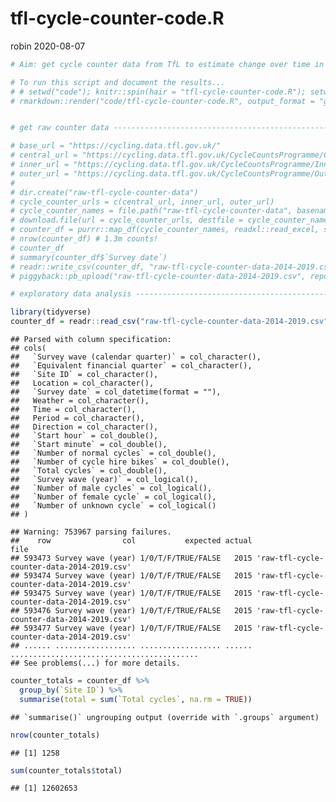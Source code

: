 tfl-cycle-counter-code.R
================
robin
2020-08-07

``` r
# Aim: get cycle counter data from TfL to estimate change over time in cycling

# To run this script and document the results...
# # setwd("code"); knitr::spin(hair = "tfl-cycle-counter-code.R"); setwd("..")
# rmarkdown::render("code/tfl-cycle-counter-code.R", output_format = "github_document", knit_root_dir = "..", output_dir = "code")


# get raw counter data ----------------------------------------------------

# base_url = "https://cycling.data.tfl.gov.uk/"
# central_url = "https://cycling.data.tfl.gov.uk/CycleCountsProgramme/Central%20London%20(area).xlsx"
# inner_url = "https://cycling.data.tfl.gov.uk/CycleCountsProgramme/Inner%20London%20(area).xlsx"
# outer_url = "https://cycling.data.tfl.gov.uk/CycleCountsProgramme/Outer%20London%20(area).xlsx"
#
# dir.create("raw-tfl-cycle-counter-data")
# cycle_counter_urls = c(central_url, inner_url, outer_url)
# cycle_counter_names = file.path("raw-tfl-cycle-counter-data", basename(cycle_counter_urls))
# download.file(url = cycle_counter_urls, destfile = cycle_counter_names)
# counter_df = purrr::map_df(cycle_counter_names, readxl::read_excel, sheet = 2)
# nrow(counter_df) # 1.3m counts!
# counter_df
# summary(counter_df$`Survey date`)
# readr::write_csv(counter_df, "raw-tfl-cycle-counter-data-2014-2019.csv")
# piggyback::pb_upload("raw-tfl-cycle-counter-data-2014-2019.csv", repo = "itsleeds/saferroadsmap") # 174 MB

# exploratory data analysis -----------------------------------------------

library(tidyverse)
counter_df = readr::read_csv("raw-tfl-cycle-counter-data-2014-2019.csv")
```

    ## Parsed with column specification:
    ## cols(
    ##   `Survey wave (calendar quarter)` = col_character(),
    ##   `Equivalent financial quarter` = col_character(),
    ##   `Site ID` = col_character(),
    ##   Location = col_character(),
    ##   `Survey date` = col_datetime(format = ""),
    ##   Weather = col_character(),
    ##   Time = col_character(),
    ##   Period = col_character(),
    ##   Direction = col_character(),
    ##   `Start hour` = col_double(),
    ##   `Start minute` = col_double(),
    ##   `Number of normal cycles` = col_double(),
    ##   `Number of cycle hire bikes` = col_double(),
    ##   `Total cycles` = col_double(),
    ##   `Survey wave (year)` = col_logical(),
    ##   `Number of male cycles` = col_logical(),
    ##   `Number of female cycle` = col_logical(),
    ##   `Number of unknown cycle` = col_logical()
    ## )

    ## Warning: 753967 parsing failures.
    ##    row                col           expected actual                                       file
    ## 593473 Survey wave (year) 1/0/T/F/TRUE/FALSE   2015 'raw-tfl-cycle-counter-data-2014-2019.csv'
    ## 593474 Survey wave (year) 1/0/T/F/TRUE/FALSE   2015 'raw-tfl-cycle-counter-data-2014-2019.csv'
    ## 593475 Survey wave (year) 1/0/T/F/TRUE/FALSE   2015 'raw-tfl-cycle-counter-data-2014-2019.csv'
    ## 593476 Survey wave (year) 1/0/T/F/TRUE/FALSE   2015 'raw-tfl-cycle-counter-data-2014-2019.csv'
    ## 593477 Survey wave (year) 1/0/T/F/TRUE/FALSE   2015 'raw-tfl-cycle-counter-data-2014-2019.csv'
    ## ...... .................. .................. ...... ..........................................
    ## See problems(...) for more details.

``` r
counter_totals = counter_df %>%
  group_by(`Site ID`) %>%
  summarise(total = sum(`Total cycles`, na.rm = TRUE))
```

    ## `summarise()` ungrouping output (override with `.groups` argument)

``` r
nrow(counter_totals)
```

    ## [1] 1258

``` r
sum(counter_totals$total)
```

    ## [1] 12602653
